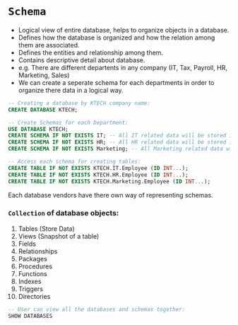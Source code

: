 # `Schema`

- Logical view of entire database, helps to organize objects in a database.
- Defines how the database is organized and how the relation among them are associated.
- Defines the entities and relationship among them.
- Contains descriptive detail about database.
- e.g. There are different departents in any company (IT, Tax, Payroll, HR, Marketing, Sales)
- We can create a seperate schema for each departments in order to organize there data in a logical way.

```sql
-- Creating a database by KTECH company name:
CREATE DATABASE KTECH;

-- Create Schemas for each Department:
USE DATABASE KTECH;
CREATE SCHEMA IF NOT EXISTS IT; -- All IT related data will be stored in IT Schema.
CREATE SCHEMA IF NOT EXISTS HR; -- All HR related data will be stored in HR Schema.
CREATE SCHEMA IF NOT EXISTS Marketing; -- All Marketing related data will be stored in Marketing Schema.

-- Access each schema for creating tables:
CREATE TABLE IF NOT EXISTS KTECH.IT.Employee (ID INT...);
CREATE TABLE IF NOT EXISTS KTECH.HR.Employee (ID INT...);
CREATE TABLE IF NOT EXISTS KTECH.Marketing.Employee (ID INT...);
```

Each database vendors have there own way of representing schemas.

### `Collection` of database objects:

1. Tables (Store Data)
2. Views (Snapshot of a table)
3. Fields
4. Relationships
5. Packages
6. Procedures 
7. Functions
8. Indexes
9. Triggers
10. Directories

```sql
-- User can view all the databases and schemas together:
SHOW DATABASES
```

